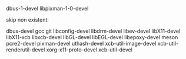 dbus-1-devel
libpixman-1-0-devel

skip non existent: 

dbus-devel gcc git libconfig-devel libdrm-devel libev-devel libX11-devel libX11-xcb libxcb-devel libGL-devel libEGL-devel libepoxy-devel meson pcre2-devel pixman-devel uthash-devel xcb-util-image-devel xcb-util-renderutil-devel xorg-x11-proto-devel xcb-util-devel



